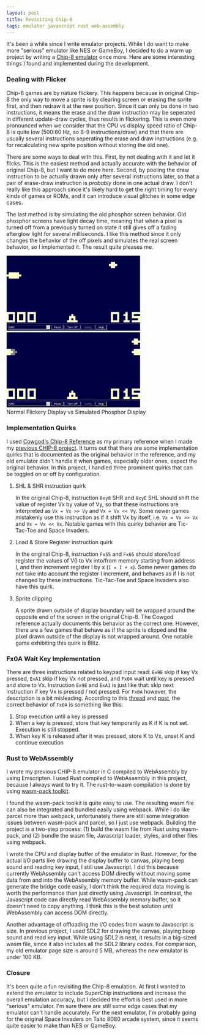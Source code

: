 ```yaml
---
layout: post
title: Revisiting Chip-8
tags: emulator javascript rust web-assembly
---
```

It's been a while since I write emulator projects. While I do want to make more "serious" emulator like
NES or GameBoy, I decided to do a warm up project by writing a [Chip-8 emulator](/lab/chip8) once more.
Here are some interesting things I found and implemented during the development.

### Dealing with Flicker
Chip-8 games are by nature flickery. This happens because in original Chip-8 the only way to move a sprite is by clearing screen
or erasing the sprite first, and then redraw it at the new position. Since it can only be done in two instructions,
it means the erase and the draw instruction may be seperated in different update-draw cycles, thus
results in flickering. This is even more pronounced when we consider that the CPU vs display speed ratio of Chip-8
is quite low (500:60 Hz, so 8-9 instructions/draw) and that there are usually several instructions seperating the erase and draw
instructions (e.g. for recalculating new sprite position without storing the old one).

There are some ways to deal with this. First, by not dealing with it and let it flicks. This is the easiest
method and actually accurate with the behavior of original Chip-8, but I want to do more here. Second,
by pooling the draw instruction to be actually drawn only after several instructions later, so that a pair of
erase-draw instruction is *probably* done in one actual draw. I don't really like this approach since
it's likely hard to get the right timing for every kinds of games or ROMs, and it can introduce visual
glitches in some edge cases.

The last method is by simulating the old phosphor screen behavior. Old phosphor screens have light decay time,
meaning that when a pixel is turned off from a previously turned on state it still gives off a fading afterglow
light for several milliseconds. I like this method since it only changes the behavior of the off pixels
and simulates the real screen behavior, so I implemented it. The result quite pleases me.

<div class="center-piece">
    <div class="img-container">
    <img src="/img/2019/chip8_normal_ufo.gif" width="350" title="Normal flickery display" />
    <img src="/img/2019/chip8_phosphor_ufo.gif" width="350" title="Simulated phosphor screen display" />
    </div>
    Normal Flickery Display vs Simulated Phosphor Display
</div>

### Implementation Quirks
I used [Cowgod's Chip-8 Reference](http://devernay.free.fr/hacks/chip8/C8TECH10.HTM) as my primary reference
when I made my [previous CHIP-8 project](https://github.com/faizilham/chip8js). It turns out that there are some
implementation quirks that is documented as the original behavior in the reference, and my old emulator didn't
handle it when games, especially older ones, expect the original behavior. In this project, I handled
three prominent quirks that can be toggled on or off by configuration.

1. SHL & SHR instruction quirk

    In the original Chip-8, instruction `8xy8` SHR and `8xyE` SHL should shift the value of register Vx by value
    of Vy, so that these instructions are interpreted as `Vx = Vx >> Vy` and `Vx = Vx << Vy`.
    Some newer games mistakenly use this instruction as if it shift Vx by itself, i.e. `Vx = Vx >> Vx`
    and `Vx = Vx << Vx`. Notable games with this quirky behavior are Tic-Tac-Toe and Space Invaders.

2. Load & Store Register instruction quirk

    In the original Chip-8, instruction `Fx55` and `Fx65` should store/load register the values of V0 to Vx
    into/from memory starting from address I, and then increment register I by x (`I = I + x`).
    Some newer games do not take into account the register I increment, and behaves as if I is not
    changed by these instructions. Tic-Tac-Toe and Space Invaders also have this quirk.

3. Sprite clipping

    A sprite drawn outside of display boundary will be wrapped around the opposite end of the screen
    in the original Chip-8. The Cowgod reference actually documents this behavior as the correct one.
    However, there are a few games that behave as if the sprite is clipped and the pixel drawn outside of
    the display is not wrapped around. One notable game exhibiting this quirk is Blitz.

### Fx0A Wait Key Implementation
There are three instructions related to keypad input read: `Ex9E` skip if key Vx pressed, `ExA1` skip if key Vx
not pressed, and `Fx0A` wait until key is pressed and store to Vx. Instruction `Ex9E` and `ExA1` is just like that: skip
next instruction if key Vx is pressed / not pressed. For `Fx0A` however, the description is a bit misleading.
According to this [thread](https://retrocomputing.stackexchange.com/questions/358/how-are-held-down-keys-handled-in-chip-8)
and [post](http://laurencescotford.co.uk/?p=347), the correct behavior of `Fx0A` is something like this:

1. Stop execution until a key is pressed
2. When a key is pressed, store that key temporarily as K if K is not set. Execution is still stopped.
3. When key K is released after it was pressed, store K to Vx, unset K and continue execution

### Rust to WebAssembly
I wrote my previous CHIP-8 emulator in C compiled to WebAssembly by using Emscripten. I used Rust compiled to WebAssembly
in this project, because I always want to try it. The rust-to-wasm compilation is done by using
[wasm-pack toolkit](https://github.com/rustwasm/wasm-pack).

I found the wasm-pack toolkit is quite easy to use. The resulting wasm file can also be integrated and bundled
easily using webpack. While I do like parcel more than webpack, unfortunately there are still some integration
issues between wasm-pack and parcel, so I just use webpack. Building the project is a two-step process:
(1) build the wasm file from Rust using wasm-pack, and (2) bundle the wasm file, Javascript loader, styles,
and other files using webpack.

I wrote the CPU and display buffer of the emulator in Rust. However, for the actual I/O parts like drawing
the display buffer to canvas, playing beep sound and reading key input, I still use Javascript.
I did this because currently WebAssembly can't access DOM directly without moving some data from and into
the WebAssembly memory buffer. While wasm-pack can generate the bridge code easily, I don't think the required data moving
is worth the performance than just directly using Javascript. In contrast, the Javascript code can directly read
WebAssembly memory buffer, so it doesn't need to copy anything. I think this is the best solution
until WebAssembly can access DOM directly.

Another advantage of offloading the I/O codes from wasm to Javascript is size. In previous project, I used
SDL2 for drawing the canvas, playing beep sound and read key input. While using SDL2 is neat, it results
in a big-sized wasm file, since it also includes all the SDL2 library codes. For comparison, my old
emulator page size is around 5 MB, whereas the new emulator is under 100 KB.

### Closure
It's been quite a fun revisiting the Chip-8 emulation. At first I wanted to extend the emulator
to include SuperChip instructions and increase the overall emulation accuracy, but I decided the effort
is best used in more "serious" emulator. I'm sure there are still some edge cases that my emulator can't handle accurately.
For the next emulator, I'm probably going for the original Space Invaders on Taito 8080 arcade system, since it seems
quite easier to make than NES or GameBoy.
